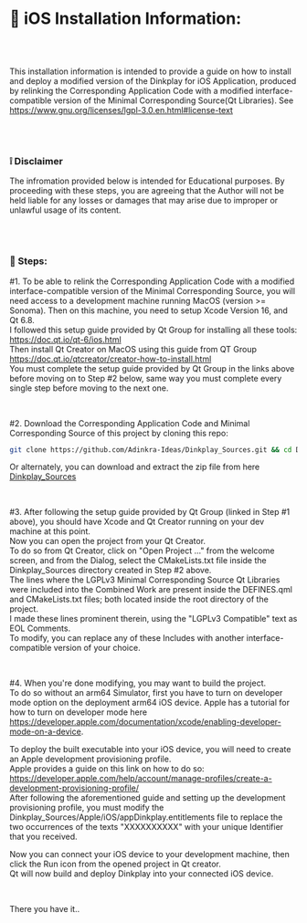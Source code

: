 # :iphone: iOS Installation Information:

<br />
<br />


This installation information is intended to provide a guide on how to install and deploy a modified version of the Dinkplay for iOS Application, produced by relinking the Corresponding Application Code with a modified interface-compatible version of the Minimal Corresponding Source(Qt Libraries).
See https://www.gnu.org/licenses/lgpl-3.0.en.html#license-text

<br />
<br />

### :grey_exclamation: Disclaimer
The infromation provided below is intended for Educational purposes.
By proceeding with these steps, you are agreeing that the Author will not be held liable for any losses or damages that may arise due to improper or unlawful usage of its content. 

<br />
<br />

### :feet: Steps:

#1. To be able to relink the Corresponding Application Code with a modified interface-compatible version of the Minimal Corresponding Source, you will need access to a development machine running MacOS (version >= Sonoma). Then on this machine, you need to setup Xcode Version 16, and Qt 6.8.<br />
I followed this setup guide provided by Qt Group for installing all these tools: https://doc.qt.io/qt-6/ios.html <br />
Then install Qt Creator on MacOS using this guide from QT Group https://doc.qt.io/qtcreator/creator-how-to-install.html<br />
You must complete the setup guide provided by Qt Group in the links above before moving on to Step #2 below, same way you must complete every single step before moving to the next one.

<br />

#2. Download the Corresponding Application Code and Minimal Corresponding Source of this project by cloning this repo:
```bash
git clone https://github.com/Adinkra-Ideas/Dinkplay_Sources.git && cd Dinkplay_Sources
```
Or alternately, you can download and extract the zip file from here [Dinkplay_Sources](https://github.com/Adinkra-Ideas/Dinkplay_Sources/archive/refs/heads/main.zip)

<br />

#3. After following the setup guide provided by Qt Group (linked in Step #1 above), you should have Xcode and Qt Creator running on your dev machine at this point. <br />
Now you can open the project from your Qt Creator. <br />
To do so from Qt Creator, click on "Open Project ..." from the welcome screen, and from the Dialog, select the CMakeLists.txt file inside the Dinkplay_Sources directory created in Step #2 above.<br />
The lines where the LGPLv3 Minimal Corresponding Source Qt Libraries were included into the Combined Work are present inside the DEFINES.qml and CMakeLists.txt files; both located inside the root directory of the project. <br />
I made these lines prominent therein, using the "LGPLv3 Compatible" text as EOL Comments. <br />
To modify, you can replace any of these Includes with another interface-compatible version of your choice. 


<br />


#4. When you're done modifying, you may want to build the project.<br />
To do so without an arm64 Simulator, first you have to turn on developer mode option on the deployment arm64 iOS device. Apple has a tutorial for how to turn on developer mode here https://developer.apple.com/documentation/xcode/enabling-developer-mode-on-a-device.

To deploy the built executable into your iOS device, you will need to create an Apple development provisioning profile.<br />
Apple provides a guide on this link on how to do so: https://developer.apple.com/help/account/manage-profiles/create-a-development-provisioning-profile/ <br />
After following the aforementioned guide and setting up the development provisioning profile, you must modify the Dinkplay_Sources/Apple/iOS/appDinkplay.entitlements file to replace the two occurrences of the texts "XXXXXXXXXX" with your unique Identifier that you received.

Now you can connect your iOS device to your development machine, then click the Run icon from the opened project in Qt creator. <br />
Qt will now build and deploy Dinkplay into your connected iOS device.<br />


<br />


There you have it..

